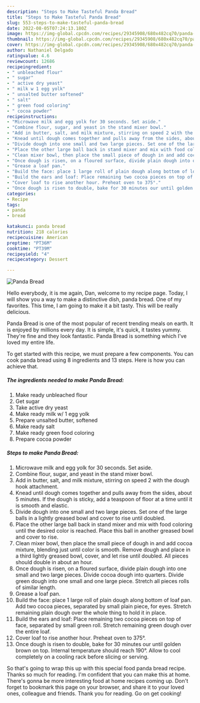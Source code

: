 ```yaml
---
description: "Steps to Make Tasteful Panda Bread"
title: "Steps to Make Tasteful Panda Bread"
slug: 553-steps-to-make-tasteful-panda-bread
date: 2022-08-05T07:24:13.180Z
image: https://img-global.cpcdn.com/recipes/29345908/680x482cq70/panda-bread-recipe-main-photo.jpg
thumbnail: https://img-global.cpcdn.com/recipes/29345908/680x482cq70/panda-bread-recipe-main-photo.jpg
cover: https://img-global.cpcdn.com/recipes/29345908/680x482cq70/panda-bread-recipe-main-photo.jpg
author: Nathaniel Delgado
ratingvalue: 4.6
reviewcount: 12686
recipeingredient:
- " unbleached flour"
- " sugar"
- " active dry yeast"
- " milk w 1 egg yolk"
- " unsalted butter softened"
- " salt"
- " green food coloring"
- " cocoa powder"
recipeinstructions:
- "Microwave milk and egg yolk for 30 seconds. Set aside."
- "Combine flour, sugar, and yeast in the stand mixer bowl."
- "Add in butter, salt, and milk mixture, stirring on speed 2 with the dough hook attachment."
- "Knead until dough comes together and pulls away from the sides, about 5 minutes. If the dough is sticky, add a teaspoon of floor at a time until it is smooth and elastic."
- "Divide dough into one small and two large pieces. Set one of the large balls in a lightly greased bowl and cover to rise until doubled."
- "Place the other large ball back in stand mixer and mix with food coloring until the desired color is reached. Place this ball in another greased bowl and cover to rise."
- "Clean mixer bowl, then place the small piece of dough in and add cocoa mixture, blending just until color is smooth. Remove dough and place in a third lightly greased bowl, cover, and let rise until doubled. All pieces should double in about an hour."
- "Once dough is risen, on a floured surface, divide plain dough into one small and two large pieces. Divide cocoa dough into quarters. Divide green dough into one small and one large piece. Stretch all pieces rolls of similar length."
- "Grease a loaf pan."
- "Build the face: place 1 large roll of plain dough along bottom of loaf pan. Add two cocoa pieces, separated by small plain piece, for eyes. Stretch remaining plain dough over the whole thing to hold it in place."
- "Build the ears and loaf: Place remaining two cocoa pieces on top of face, separated by small green roll. Stretch remaining green dough over the entire loaf."
- "Cover loaf to rise another hour. Preheat oven to 375°."
- "Once dough is risen to double, bake for 30 minutes our until golden brown on top. Internal temperature should reach 190°. Allow to cool completely on a cooling rack before slicing or serving."
categories:
- Recipe
tags:
- panda
- bread

katakunci: panda bread 
nutrition: 218 calories
recipecuisine: American
preptime: "PT36M"
cooktime: "PT39M"
recipeyield: "4"
recipecategory: Dessert

---
```



![Panda Bread](https://img-global.cpcdn.com/recipes/29345908/680x482cq70/panda-bread-recipe-main-photo.jpg)

Hello everybody, it is me again, Dan, welcome to my recipe page. Today, I will show you a way to make a distinctive dish, panda bread. One of my favorites. This time, I am going to make it a bit tasty. This will be really delicious.



Panda Bread is one of the most popular of recent trending meals on earth. It is enjoyed by millions every day. It is simple, it's quick, it tastes yummy. They're fine and they look fantastic. Panda Bread is something which I've loved my entire life.


To get started with this recipe, we must prepare a few components. You can cook panda bread using 8 ingredients and 13 steps. Here is how you can achieve that.

<!--inarticleads1-->

##### The ingredients needed to make Panda Bread:

1. Make ready  unbleached flour
1. Get  sugar
1. Take  active dry yeast
1. Make ready  milk w/ 1 egg yolk
1. Prepare  unsalted butter, softened
1. Make ready  salt
1. Make ready  green food coloring
1. Prepare  cocoa powder




<!--inarticleads2-->

##### Steps to make Panda Bread:

1. Microwave milk and egg yolk for 30 seconds. Set aside.
1. Combine flour, sugar, and yeast in the stand mixer bowl.
1. Add in butter, salt, and milk mixture, stirring on speed 2 with the dough hook attachment.
1. Knead until dough comes together and pulls away from the sides, about 5 minutes. If the dough is sticky, add a teaspoon of floor at a time until it is smooth and elastic.
1. Divide dough into one small and two large pieces. Set one of the large balls in a lightly greased bowl and cover to rise until doubled.
1. Place the other large ball back in stand mixer and mix with food coloring until the desired color is reached. Place this ball in another greased bowl and cover to rise.
1. Clean mixer bowl, then place the small piece of dough in and add cocoa mixture, blending just until color is smooth. Remove dough and place in a third lightly greased bowl, cover, and let rise until doubled. All pieces should double in about an hour.
1. Once dough is risen, on a floured surface, divide plain dough into one small and two large pieces. Divide cocoa dough into quarters. Divide green dough into one small and one large piece. Stretch all pieces rolls of similar length.
1. Grease a loaf pan.
1. Build the face: place 1 large roll of plain dough along bottom of loaf pan. Add two cocoa pieces, separated by small plain piece, for eyes. Stretch remaining plain dough over the whole thing to hold it in place.
1. Build the ears and loaf: Place remaining two cocoa pieces on top of face, separated by small green roll. Stretch remaining green dough over the entire loaf.
1. Cover loaf to rise another hour. Preheat oven to 375°.
1. Once dough is risen to double, bake for 30 minutes our until golden brown on top. Internal temperature should reach 190°. Allow to cool completely on a cooling rack before slicing or serving.




So that's going to wrap this up with this special food panda bread recipe. Thanks so much for reading. I'm confident that you can make this at home. There's gonna be more interesting food at home recipes coming up. Don't forget to bookmark this page on your browser, and share it to your loved ones, colleague and friends. Thank you for reading. Go on get cooking!
